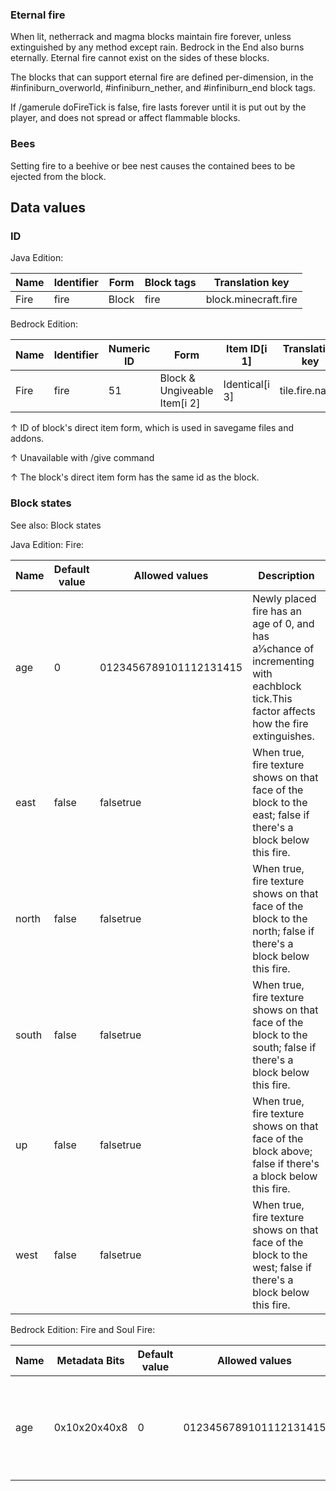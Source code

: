 ### Eternal fire
When lit, netherrack and magma blocks maintain fire forever, unless extinguished by any method except rain. Bedrock in the End also burns eternally. Eternal fire cannot exist on the sides of these blocks.

The blocks that can support eternal fire are defined per-dimension, in the #infiniburn_overworld, #infiniburn_nether, and #infiniburn_end block tags.

If /gamerule doFireTick is false, fire lasts forever until it is put out by the player, and does not spread or affect flammable blocks.

### Bees
Setting fire to a beehive or bee nest causes the contained bees to be ejected from the block.

## Data values
### ID
Java Edition:

| Name | Identifier | Form  | Block tags | Translation key      |
|------|------------|-------|------------|----------------------|
| Fire | fire       | Block | fire       | block.minecraft.fire |

Bedrock Edition:

| Name | Identifier | Numeric ID | Form                         | Item ID[i 1]   | Translation key |
|------|------------|------------|------------------------------|----------------|-----------------|
| Fire | fire       | 51         | Block & Ungiveable Item[i 2] | Identical[i 3] | tile.fire.name  |


↑ ID of block's direct item form, which is used in savegame files and addons.

↑ Unavailable with /give command

↑ The block's direct item form has the same id as the block.


### Block states
See also: Block states

Java Edition:
Fire:

| Name  | Default value | Allowed values         | Description                                                                                                                              |
|-------|---------------|------------------------|------------------------------------------------------------------------------------------------------------------------------------------|
| age   | 0             | 0123456789101112131415 | Newly placed fire has an age of 0, and has a1⁄3chance of incrementing with eachblock tick.This factor affects how the fire extinguishes. |
| east  | false         | falsetrue              | When true, fire texture shows on that face of the block to the east; false if there's a block below this fire.                           |
| north | false         | falsetrue              | When true, fire texture shows on that face of the block to the north; false if there's a block below this fire.                          |
| south | false         | falsetrue              | When true, fire texture shows on that face of the block to the south; false if there's a block below this fire.                          |
| up    | false         | falsetrue              | When true, fire texture shows on that face of the block above; false if there's a block below this fire.                                 |
| west  | false         | falsetrue              | When true, fire texture shows on that face of the block to the west; false if there's a block below this fire.                           |

Bedrock Edition:
Fire and Soul Fire:

| Name | Metadata Bits | Default value | Allowed values         | Values forMetadata Bits | Description                                                                      |
|------|---------------|---------------|------------------------|-------------------------|----------------------------------------------------------------------------------|
| age  | 0x10x20x40x8  | 0             | 0123456789101112131415 | 0123456789101112131415  | Newly placed fire has an age of 0.This factor affects how the fire extinguishes. |




